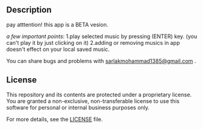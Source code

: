 ## Description
pay atttention! this app is a BETA vesion.

*a few important points*:
  1.play selected music by pressing (ENTER) key. (you can't play it by just clicking on it)
  2.adding or removing musics in app doesn't effect on your local saved music.

You can share bugs and problems with sarlakmohammad1385@gmail.com .

## License

This repository and its contents are protected under a proprietary license. 
You are granted a non-exclusive, non-transferable license to use this software 
for personal or internal business purposes only. 

For more details, see the [LICENSE](LICENSE) file.
